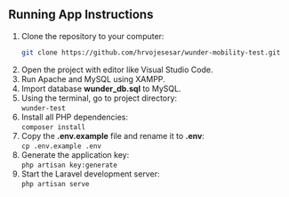 ## Running App Instructions

1. Clone the repository to your computer:
   ```sh
   git clone https://github.com/hrvojesesar/wunder-mobility-test.git
   ```
2. Open the project with editor like Visual Studio Code.
3. Run Apache and MySQL using XAMPP.
4. Import database **wunder_db.sql** to MySQL.
5. Using the terminal, go to project directory:  <br>
   `wunder-test`
6. Install all PHP dependencies: <br/>
   `composer install`
7. Copy the **.env.example** file and rename it to **.env**: <br>
   `cp .env.example .env`
8. Generate the application key: <br>
   `php artisan key:generate`
9. Start the Laravel development server: <br>
   `php artisan serve`
